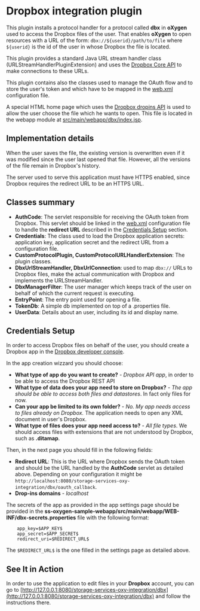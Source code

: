 Dropbox integration plugin
==========================
This plugin installs a protocol handler for a protocol called **dbx** in
**oXygen** used to access the Dropbox files of the user. That enables **oXygen** to open resources with a URL of the form:
`dbx://${userid}/path/to/file` where `${userid}` is the id of the user
in whose Dropbox the file is located. 


This plugin provides a standard Java URL stream handler class (URLStreamHandlerPluginExtension) and uses the [Dropbox Core API](https://www.dropbox.com/developers/core) to make connections to these URLs.


This plugin contains also the classes used to manage the OAuth flow and to store the user's token and which have to be mapped in the
[web.xml](../../ss-oxygen-sample-webapp/src/main/webapp/WEB-INF/web.xml#L6-49) configuration file.


A special HTML home page which uses the [Dropbox dropins API](https://www.dropbox.com/developers/dropins) is used to allow the user choose the file which he wants to open. This file is located in the webapp module at [src/main/webapp/dbx/index.jsp](../../ss-oxygen-sample-webapp/src/main/webapp/dbx/index.jsp).
    


Implementation details
----------------------

When the user saves the file, the existing version is overwritten even if it was modified since the user
last opened that file. However, all the versions of the file remain in Dropbox's history.


The server used to serve this application must have HTTPS enabled, since Dropbox requires the redirect URL
to be an HTTPS URL.


Classes summary
---------------

- **AuthCode**: The servlet responsible for receiving the OAuth token from Dropbox. This servlet should be linked in the [web.xml](../../ss-oxygen-sample-webapp/src/main/webapp/WEB-INF/web.xml#L23-36) configuration file to handle the **redirect URL** described in the [Credentials Setup](#credentials-setup) section.
- **Credentials**: The class used to load the Dropbox application secrets: application key,  application secret and the redirect URL from a configuration file.
- **CustomProtocolPlugin, CustomProtocolURLHandlerExtension**: The plugin classes.
- **DbxUrlStreamHandler, DbxUrlConnection**: used to map `dbx://` URLs to Dropbox files, make the actual communication with Dropbox and implements the URLStreamHandler.
- **DbxManagerFilter**: The user manager which keeps track of the user on behalf of which the current request is executing.
- **EntryPoint**: The entry point used for opening a file.
- **TokenDb**: A simple db implemented on top of a .properties file.
- **UserData**: Details about an user, including its id and display name.

Credentials Setup
--------------------
In order to access Dropbox files on behalf of the user, you should create a
Dropbox app in the [Dropbox developer console](https://www.dropbox.com/developers/apps/).


In the app creation wizzard you should choose:

- **What type of app do you want to create?** - *Dropbox API app*, in order to be able to access the Dropbox REST API
- **What type of data does your app need to store on Dropbox?** - *The app should be able to access both files and datastores*. In fact only files for now.
- **Can your app be limited to its own folder?** - *No. My app needs access to files already on Dropbox.* The application needs to open any XML document in user's Dropbox.
- **What type of files does your app need access to?** - *All file types*. We should access files with extensions that are not understood by Dropbox, such as **.ditamap**. 

Then, in the next page you should fill in the following fields:

- **Redirect URL**: This is the URL where Dropbox sends the OAuth token and should be the URL handled by the **AuthCode** servlet as detailed above. Depending on your configuration it might be `http://localhost:8080/storage-services-oxy-integration/dbx/oauth_callback`.
- **Drop-ins domains** - *localhost*

The secrets of the app as provided in the app settings page should be provided in the
**ss-oxygen-sample-webapp/src/main/webapp/WEB-INF/dbx-secrets.properties** file with the following format:

```
    app_key=$APP_KEY$
    app_secret=$APP_SECRET$
    redirect_uri=$REDIRECT_URL$
```
The `$REDIRECT_URL$` is the one filled in the settings page as detailed above.

See It in Action
----------------

In order to use the application to edit files in your **Dropbox** account, you can go to [http://127.0.0.1:8080/storage-services-oxy-integration/dbx](http://127.0.0.1:8080/storage-services-oxy-integration/dbx) and follow the instructions there.

